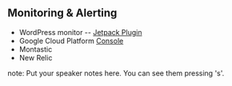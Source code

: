 ##  Monitoring & Alerting

* WordPress monitor -- [Jetpack Plugin](http://jetpack.me/support/monitor/)
* Google Cloud Platform [Console](https://appengine.google.com/)
* Montastic
* New Relic

note:
    Put your speaker notes here.
    You can see them pressing 's'.
